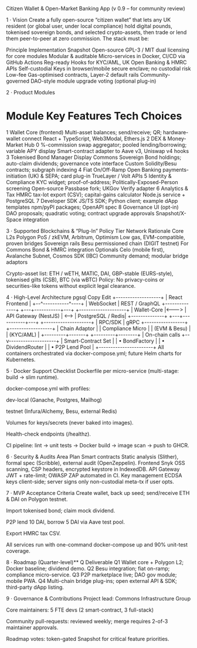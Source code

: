 Citizen Wallet & Open-Market Banking App
(v 0.9 – for community review)

1 · Vision
Create a fully open-source “citizen wallet” that lets any UK resident (or global user, under local compliance) hold digital pounds, tokenised sovereign bonds, and selected crypto-assets, then trade or lend them peer-to-peer at zero commission.
The stack must be:

Principle	Implementation Snapshot
Open-source	GPL-3 / MIT dual licensing for core modules
Modular & auditable	Micro-services in Docker, CI/CD via GitHub Actions
Reg-ready	Hooks for KYC/AML, UK Open Banking & HMRC APIs
Self-custodial	Keys in browser/mobile secure enclave; no custodial risk
Low-fee	Gas-optimised contracts, Layer-2 default rails
Community-governed	DAO-style module upgrade voting (optional plug-in)

2 · Product Modules
#	Module	Key Features	Tech Choices
1	Wallet Core (frontend)	Multi-asset balances; send/receive; QR; hardware-wallet connect	React + TypeScript, Web3Modal, Ethers.js
2	DEX & Money-Market Hub	0 %-commission swap aggregator; pooled lending/borrowing; variable APY display	Smart-contract adapter to Aave v3, Uniswap v4 hooks
3	Tokenised Bond Manager	Display Commons Sovereign Bond holdings; auto-claim dividends; governance vote interface	Custom Solidity/Besu contracts; subgraph indexing
4	Fiat On/Off-Ramp	Open Banking payments-initiation (UK) & SEPA; card plug-in	TrueLayer / Volt APIs
5	Identity & Compliance	KYC widget; proof-of-address; Politically-Exposed-Person screening	Open-source Passbase fork; UKGov Verify adapter
6	Analytics & Tax	HMRC tax-lot export (CSV); capital-gains calculator	Node.js service + PostgreSQL
7	Developer SDK	JS/TS SDK; Python client; example dApp templates	npm/pyPI packages; OpenAPI spec
8	Governance UI (opt-in)	DAO proposals; quadratic voting; contract upgrade approvals	Snapshot/X-Space integration

3 · Supported Blockchains & “Plug-In” Policy
Tier	Network	Rationale
Core L2s	Polygon PoS / zkEVM, Arbitrum, Optimism	Low gas, EVM-compatible, proven bridges
Sovereign rails	Besu permissioned chain (DIGIT testnet)	For Commons Bond & HMRC integration
Optionals	Celo (mobile first), Avalanche Subnet, Cosmos SDK (IBC)	Community demand; modular bridge adaptors

Crypto-asset list: ETH / wETH, MATIC, DAI, GBP-stable (EURS-style), tokenised gilts (CSB), BTC (via wBTC)
Policy: No privacy-coins or securities-like tokens without explicit legal clearance.

4 · High-Level Architecture
pgsql
Copy
Edit
                       +-------------------+
                       |  React Frontend   |
                       +--^-----------^----+
                          | WebSocket | REST / GraphQL
+--------------+      +---+-----------+---+        +--------------------+
|  Wallet-Core |<---> | API Gateway (NestJS) | <--> |  PostgreSQL / Redis|
+--------------+      +---+-----------+---+        +--------------------+
                          | RPC/SDK   | gRPC
                +-----------------+   +------------------+
                |  Chain Adaptor  |   | Compliance Micro |
                |  (EVM & Besu)   |   |  (KYC/AML)       |
                +---------+-------+   +---------+--------+
                          | On-chain calls
                       +--v--------------------+
                       |  Smart-Contract Set   |
                       |  • BondFactory        |
                       |  • DividendRouter     |
                       |  • P2P Lend Pool      |
                       +-----------------------+
All containers orchestrated via docker-compose.yml; future Helm charts for Kubernetes.

5 · Docker Support Checklist
Dockerfile per micro-service (multi-stage: build → slim runtime).

docker-compose.yml with profiles:

dev-local (Ganache, Postgres, Mailhog)

testnet (Infura/Alchemy, Besu, external Redis)

Volumes for keys/secrets (never baked into images).

Health-check endpoints (/healthz).

CI pipeline: lint → unit tests → Docker build → image scan → push to GHCR.

6 · Security & Audits
Area	Plan
Smart contracts	Static analysis (Slither), formal spec (Scribble), external audit (OpenZeppelin).
Frontend	Snyk OSS scanning, CSP headers, encrypted keystore in IndexedDB.
API Gateway	JWT + rate-limit; OWASP ZAP automated in CI.
Key management	ECDSA keys client-side; server signs only non-custodial meta-tx if user opts.

7 · MVP Acceptance Criteria
Create wallet, back up seed; send/receive ETH & DAI on Polygon testnet.

Import tokenised bond; claim mock dividend.

P2P lend 10 DAI, borrow 5 DAI via Aave test pool.

Export HMRC tax CSV.

All services run with one-command docker-compose up and 90% unit-test coverage.

8 · Roadmap (Quarter-level)**
Q	Deliverable
Q1	Wallet core + Polygon L2; Docker baseline; dividend demo.
Q2	Besu integration; fiat on-ramp; compliance micro-service.
Q3	P2P marketplace live; DAO gov module; mobile PWA.
Q4	Multi-chain bridge plug-ins; open external API & SDK; third-party dApp listing.

9 · Governance & Contributions
Project lead: Commons Infrastructure Group

Core maintainers: 5 FTE devs (2 smart-contract, 3 full-stack)

Community pull-requests: reviewed weekly; merge requires 2-of-3 maintainer approvals.

Roadmap votes: token-gated Snapshot for critical feature priorities.

